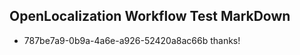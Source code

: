 ## OpenLocalization Workflow Test MarkDown
* 787be7a9-0b9a-4a6e-a926-52420a8ac66b thanks!

<!--HONumber=Aug16_HO1-->


